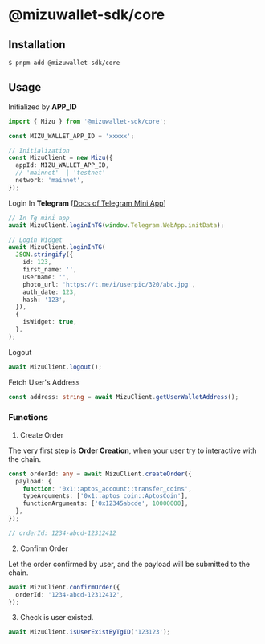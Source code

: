 # @mizuwallet-sdk/core

## Installation

```base
$ pnpm add @mizuwallet-sdk/core
```

## Usage

Initialized by **APP_ID**

```ts
import { Mizu } from '@mizuwallet-sdk/core';

const MIZU_WALLET_APP_ID = 'xxxxx';

// Initialization
const MizuClient = new Mizu({
  appId: MIZU_WALLET_APP_ID,
  // 'mainnet'  | 'testnet'
  network: 'mainnet',
});
```

Login In **Telegram** [[Docs of Telegram Mini App](https://core.telegram.org/bots/webapps#designing-mini-apps)]

```ts
// In Tg mini app
await MizuClient.loginInTG(window.Telegram.WebApp.initData);

// Login Widget
await MizuClient.loginInTG(
  JSON.stringify({
    id: 123,
    first_name: '',
    username: '',
    photo_url: 'https://t.me/i/userpic/320/abc.jpg',
    auth_date: 123,
    hash: '123',
  }),
  {
    isWidget: true,
  },
);
```

Logout

```ts
await MizuClient.logout();
```

Fetch User's Address

```ts
const address: string = await MizuClient.getUserWalletAddress();
```

### Functions

1. Create Order

The very first step is **Order Creation**, when your user try to interactive with the chain.

```ts
const orderId: any = await MizuClient.createOrder({
  payload: {
    function: '0x1::aptos_account::transfer_coins',
    typeArguments: ['0x1::aptos_coin::AptosCoin'],
    functionArguments: ['0x12345abcde', 10000000],
  },
});

// orderId: 1234-abcd-12312412
```

2. Confirm Order

Let the order confirmed by user, and the payload will be submitted to the chain.

```ts
await MizuClient.confirmOrder({
  orderId: '1234-abcd-12312412',
});
```

3. Check is user existed.

```ts
await MizuClient.isUserExistByTgID('123123');
```

